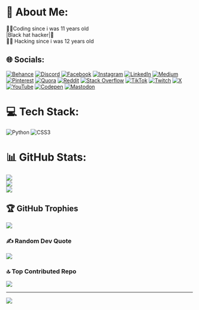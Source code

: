 # 💫 About Me:
🧑‍💻Coding since i was 11 years old<br>|Black hat hacker|🖤<br>🧑‍💻 Hacking since i was 12 years old


## 🌐 Socials:
[![Behance](https://img.shields.io/badge/Behance-1769ff?logo=behance&logoColor=white)](https://behance.net/[REDACTED]) [![Discord](https://img.shields.io/badge/Discord-%237289DA.svg?logo=discord&logoColor=white)](https://discord.gg/[REDACTED]) [![Facebook](https://img.shields.io/badge/Facebook-%231877F2.svg?logo=Facebook&logoColor=white)](https://facebook.com/[REDACTED]) [![Instagram](https://img.shields.io/badge/Instagram-%23E4405F.svg?logo=Instagram&logoColor=white)](https://instagram.com/[REDACTED]) [![LinkedIn](https://img.shields.io/badge/LinkedIn-%230077B5.svg?logo=linkedin&logoColor=white)](https://linkedin.com/in/[REDACTED]) [![Medium](https://img.shields.io/badge/Medium-12100E?logo=medium&logoColor=white)](https://medium.com/@[REDACTED]) [![Pinterest](https://img.shields.io/badge/Pinterest-%23E60023.svg?logo=Pinterest&logoColor=white)](https://pinterest.com/[REDACTED]) [![Quora](https://img.shields.io/badge/Quora-%23B92B27.svg?logo=Quora&logoColor=white)](https://quora.com/profile/[REDACTED]) [![Reddit](https://img.shields.io/badge/Reddit-%23FF4500.svg?logo=Reddit&logoColor=white)](https://reddit.com/user/[REDACTED]) [![Stack Overflow](https://img.shields.io/badge/-Stackoverflow-FE7A16?logo=stack-overflow&logoColor=white)](https://stackoverflow.com/users/[REDACTED]) [![TikTok](https://img.shields.io/badge/TikTok-%23000000.svg?logo=TikTok&logoColor=white)](https://tiktok.com/@yargi.py) [![Twitch](https://img.shields.io/badge/Twitch-%239146FF.svg?logo=Twitch&logoColor=white)](https://twitch.tv/[REDACTED]) [![X](https://img.shields.io/badge/X-black.svg?logo=X&logoColor=white)](https://x.com/[REDACTED]) [![YouTube](https://img.shields.io/badge/YouTube-%23FF0000.svg?logo=YouTube&logoColor=white)](https://youtube.com/@[REDACTED]) [![Codepen](https://img.shields.io/badge/Codepen-000000?style=for-the-badge&logo=codepen&logoColor=white)](https://codepen.io/[REDACTED]) [![Mastodon](https://img.shields.io/badge/-MASTODON-%232B90D9?style=for-the-badge&logo=mastodon&logoColor=white)](https://mastodon.social/@[REDACTED]) 

# 💻 Tech Stack:
![Python](https://img.shields.io/badge/python-3670A0?style=for-the-badge&logo=python&logoColor=ffdd54) ![CSS3](https://img.shields.io/badge/css3-%231572B6.svg?style=for-the-badge&logo=css3&logoColor=white)
# 📊 GitHub Stats:
![](https://github-readme-stats.vercel.app/api?username=yargi100k&theme=dark&hide_border=false&include_all_commits=true&count_private=true)<br/>
![](https://github-readme-streak-stats.herokuapp.com/?user=yargi100k&theme=dark&hide_border=false)<br/>
![](https://github-readme-stats.vercel.app/api/top-langs/?username=yargi100k&theme=dark&hide_border=false&include_all_commits=true&count_private=true&layout=compact)

## 🏆 GitHub Trophies
![](https://github-profile-trophy.vercel.app/?username=yargi100k&theme=radical&no-frame=false&no-bg=false&margin-w=4)

### ✍️ Random Dev Quote
![](https://quotes-github-readme.vercel.app/api?type=horizontal&theme=radical)

### 🔝 Top Contributed Repo
![](https://github-contributor-stats.vercel.app/api?username=yargi100k&limit=5&theme=dark&combine_all_yearly_contributions=true)

---
[![](https://visitcount.itsvg.in/api?id=yargi100k&icon=0&color=0)](https://visitcount.itsvg.in)

<!-- Proudly created with GPRM ( https://gprm.itsvg.in ) -->

